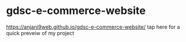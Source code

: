 # gdsc-e-commerce-website
 https://anjani9web.github.io/gdsc-e-commerce-website/  tap here for a quick preveiw of my project
